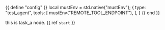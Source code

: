 {{ define "config" }}
local mustEnv = std.native("mustEnv");
{
    type: "test_agent", 
    tools: [
        mustEnv("REMOTE_TOOL_ENDPOINT"),
    ],
}
{{ end }}

this is task_a node. 
<context>
{{ ref `start` }}
</context>
